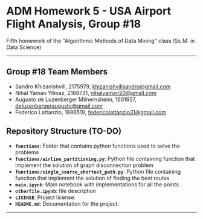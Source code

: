 # ADM Homework 5 - USA Airport Flight Analysis, Group #18
Fifth homework of the "Algorithmic Methods of Data Mining" class (Sc.M. in Data Science)

---


## Group #18 Team Members
* Sandro Khizanishvili, 2175979, khizanishvilisandro@gmail.com
* Nihal Yaman Yilmaz, 2188731, nihalyaman20@gmail.com
* Augusto de Luzenberger Milnernsheim, 1601657, deluzenbergeraugusto@gmail.com
* Federico Lattanzio, 1886519, federicolattanzio31@gmail.com 


## **Repository Structure (TO-DO)**
- **`functions`**: Folder that contains python functions used to solve the problems
- **`functions/airline_partitioning.py`**: Python file containing function that implement the solution of graph disconnection problem
- **`functions/single_source_shortest_path.py`**: Python file containing function that implement the solution of finding the best routes
- **`main.ipynb`**: Main notebook with implementations for all the points
- **`otherfile.ipynb`**: file description
- **`LICENSE`**: Project license.
- **`README.md`**: Documentation for the project.


---



